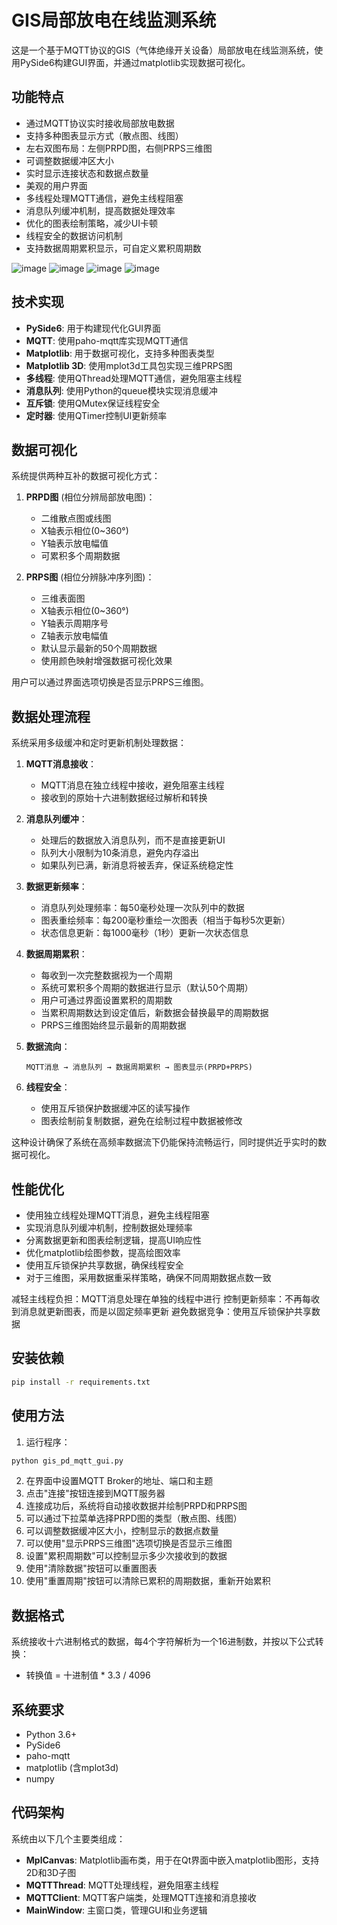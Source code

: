 # GIS局部放电在线监测系统

这是一个基于MQTT协议的GIS（气体绝缘开关设备）局部放电在线监测系统，使用PySide6构建GUI界面，并通过matplotlib实现数据可视化。

## 功能特点

- 通过MQTT协议实时接收局部放电数据
- 支持多种图表显示方式（散点图、线图）
- 左右双图布局：左侧PRPD图，右侧PRPS三维图
- 可调整数据缓冲区大小
- 实时显示连接状态和数据点数量
- 美观的用户界面
- 多线程处理MQTT通信，避免主线程阻塞
- 消息队列缓冲机制，提高数据处理效率
- 优化的图表绘制策略，减少UI卡顿
- 线程安全的数据访问机制
- 支持数据周期累积显示，可自定义累积周期数

![image](https://github.com/user-attachments/assets/f33521ad-5467-4829-aa53-b996937ea39c)
![image](https://github.com/user-attachments/assets/9fc7e4f3-171f-4c80-a2cf-5e00924b5e8e)
![image](https://github.com/user-attachments/assets/85fb6f8b-361a-4034-bf7b-42ab2f0c81a1)
![image](https://github.com/user-attachments/assets/f5f4825c-2db6-4528-8b26-ada3042e43c5)


## 技术实现

- **PySide6**: 用于构建现代化GUI界面
- **MQTT**: 使用paho-mqtt库实现MQTT通信
- **Matplotlib**: 用于数据可视化，支持多种图表类型
- **Matplotlib 3D**: 使用mplot3d工具包实现三维PRPS图
- **多线程**: 使用QThread处理MQTT通信，避免阻塞主线程
- **消息队列**: 使用Python的queue模块实现消息缓冲
- **互斥锁**: 使用QMutex保证线程安全
- **定时器**: 使用QTimer控制UI更新频率

## 数据可视化

系统提供两种互补的数据可视化方式：

1. **PRPD图** (相位分辨局部放电图)：
   - 二维散点图或线图
   - X轴表示相位(0~360°)
   - Y轴表示放电幅值
   - 可累积多个周期数据

2. **PRPS图** (相位分辨脉冲序列图)：
   - 三维表面图
   - X轴表示相位(0~360°)
   - Y轴表示周期序号
   - Z轴表示放电幅值
   - 默认显示最新的50个周期数据
   - 使用颜色映射增强数据可视化效果

用户可以通过界面选项切换是否显示PRPS三维图。

## 数据处理流程

系统采用多级缓冲和定时更新机制处理数据：

1. **MQTT消息接收**：
   - MQTT消息在独立线程中接收，避免阻塞主线程
   - 接收到的原始十六进制数据经过解析和转换

2. **消息队列缓冲**：
   - 处理后的数据放入消息队列，而不是直接更新UI
   - 队列大小限制为10条消息，避免内存溢出
   - 如果队列已满，新消息将被丢弃，保证系统稳定性

3. **数据更新频率**：
   - 消息队列处理频率：每50毫秒处理一次队列中的数据
   - 图表重绘频率：每200毫秒重绘一次图表（相当于每秒5次更新）
   - 状态信息更新：每1000毫秒（1秒）更新一次状态信息

4. **数据周期累积**：
   - 每收到一次完整数据视为一个周期
   - 系统可累积多个周期的数据进行显示（默认50个周期）
   - 用户可通过界面设置累积的周期数
   - 当累积周期数达到设定值后，新数据会替换最早的周期数据
   - PRPS三维图始终显示最新的周期数据

5. **数据流向**：
   ```
   MQTT消息 → 消息队列 → 数据周期累积 → 图表显示(PRPD+PRPS)
   ```

6. **线程安全**：
   - 使用互斥锁保护数据缓冲区的读写操作
   - 图表绘制前复制数据，避免在绘制过程中数据被修改

这种设计确保了系统在高频率数据流下仍能保持流畅运行，同时提供近乎实时的数据可视化。

## 性能优化

- 使用独立线程处理MQTT消息，避免主线程阻塞
- 实现消息队列缓冲机制，控制数据处理频率
- 分离数据更新和图表绘制逻辑，提高UI响应性
- 优化matplotlib绘图参数，提高绘图效率
- 使用互斥锁保护共享数据，确保线程安全
- 对于三维图，采用数据重采样策略，确保不同周期数据点数一致

减轻主线程负担：MQTT消息处理在单独的线程中进行
控制更新频率：不再每收到消息就更新图表，而是以固定频率更新
避免数据竞争：使用互斥锁保护共享数据

## 安装依赖

```bash
pip install -r requirements.txt
```

## 使用方法

1. 运行程序：

```bash
python gis_pd_mqtt_gui.py
```

2. 在界面中设置MQTT Broker的地址、端口和主题
3. 点击"连接"按钮连接到MQTT服务器
4. 连接成功后，系统将自动接收数据并绘制PRPD和PRPS图
5. 可以通过下拉菜单选择PRPD图的类型（散点图、线图）
6. 可以调整数据缓冲区大小，控制显示的数据点数量
7. 可以使用"显示PRPS三维图"选项切换是否显示三维图
8. 设置"累积周期数"可以控制显示多少次接收到的数据
9. 使用"清除数据"按钮可以重置图表
10. 使用"重置周期"按钮可以清除已累积的周期数据，重新开始累积

## 数据格式

系统接收十六进制格式的数据，每4个字符解析为一个16进制数，并按以下公式转换：
- 转换值 = 十进制值 * 3.3 / 4096

## 系统要求

- Python 3.6+
- PySide6
- paho-mqtt
- matplotlib (含mplot3d)
- numpy

## 代码架构

系统由以下几个主要类组成：

- **MplCanvas**: Matplotlib画布类，用于在Qt界面中嵌入matplotlib图形，支持2D和3D子图
- **MQTTThread**: MQTT处理线程，避免阻塞主线程
- **MQTTClient**: MQTT客户端类，处理MQTT连接和消息接收
- **MainWindow**: 主窗口类，管理GUI和业务逻辑 
